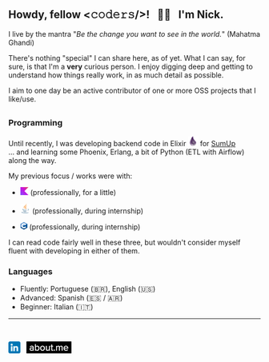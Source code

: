 ## Howdy, fellow &lt;𝚌𝚘𝚍𝚎𝚛𝚜/&gt;!  &nbsp; 🙋‍♂️ &nbsp; I'm Nick. 

I live by the mantra "_Be the change you want to see in the world._" (Mahatma Ghandi)

There's nothing "special" I can share here, as of yet. 
What I can say, for sure, is that I'm a **very** curious person. I enjoy digging deep and getting to understand how things really work, in as much detail as possible.

I aim to one day be an active contributor of one or more OSS projects that I like/use.

##
### Programming
Until recently, I was developing backend code in Elixir <img src="https://github.com/nickfanelli/nickfanelli/blob/main/priv/logos/elixir_logo_20px.png" title="Elixir" alt="Elixir"/> for [SumUp](https://github.com/sumup)\
... and learning some Phoenix, Erlang, a bit of Python (ETL with Airflow) along the way.


My previous focus / works were with:
 - <img src="https://github.com/nickfanelli/nickfanelli/blob/main/priv/logos/kotlin_logo_16px.png" title="Kotlin" alt="Kotlin"/> (professionally, for a little) 
 <!-- Kotlin ![kotlin_logo_16px](https://github.com/nickfanelli/nickfanelli/blob/main/priv/logos/kotlin_logo_16px.png) -->
 
 - <img src="https://github.com/nickfanelli/nickfanelli/blob/main/priv/logos/java_logo_20px.png" title="Java" alt="Java"/> (professionally, during internship)
 <!-- Java ![java_logo_20px](https://github.com/nickfanelli/nickfanelli/blob/main/priv/logos/java_logo_20px.png) -->

 - <img src="https://github.com/nickfanelli/nickfanelli/blob/main/priv/logos/c_logo_14_15px.png" title="C" alt="C"/> (professionally, during internship)
 <!-- C ![c_logo_14_15px](https://github.com/nickfanelli/nickfanelli/blob/main/priv/logos/c_logo_14_15px.png) -->


I can read code fairly well in these three, but wouldn't consider myself fluent with developing in either of them.


### Languages
 - Fluently: Portuguese (🇧🇷), English (🇺🇸)
 - Advanced: Spanish (🇪🇸 / 🇦🇷)
 - Beginner: Italian (🇮🇹)


<!-- footer -->
<hr>
<br />

[<img height="24" align="center" src="https://github.com/nickfanelli/nickfanelli/blob/main/priv/logos/linkedin_logo.png" />](https://www.linkedin.com/in/nicholasfanelli)
&nbsp;
[<img height="24" align="center" src="https://github.com/nickfanelli/nickfanelli/blob/main/priv/logos/about_me_logo.png" />](https://about.me/nicholasfanelli)


<!--
**nickfanelli/nickfanelli** is a ✨ _special_ ✨ repository because its `README.md` (this file) appears on your GitHub profile.


Here are some ideas to get you started:

- 🔭 I’m currently working on ...
- 🌱 I’m currently learning ...
- 👯 I’m looking to collaborate on ...
- 🤔 I’m looking for help with ...
- 💬 Ask me about ...
- 📫 How to reach me: ...
- 😄 Pronouns: ...
- ⚡ Fun fact: ...
-->
